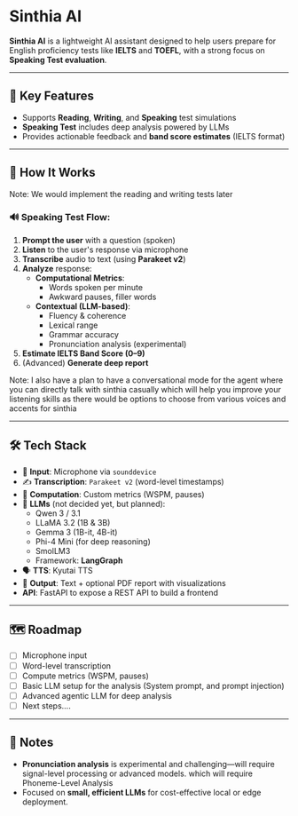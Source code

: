 # Sinthia AI

**Sinthia AI** is a lightweight AI assistant designed to help users prepare for English proficiency tests like **IELTS** and **TOEFL**, with a strong focus on **Speaking Test evaluation**.

---

## 🎯 Key Features

- Supports **Reading**, **Writing**, and **Speaking** test simulations
- **Speaking Test** includes deep analysis powered by LLMs
- Provides actionable feedback and **band score estimates** (IELTS format)

---

## 🧠 How It Works

Note: We would implement the reading and writing tests later

### 🔊 Speaking Test Flow:

1. **Prompt the user** with a question (spoken)
2. **Listen** to the user's response via microphone
3. **Transcribe** audio to text (using **Parakeet v2**)
4. **Analyze** response:
    - **Computational Metrics**:
        - Words spoken per minute
        - Awkward pauses, filler words
    - **Contextual (LLM-based)**:
        - Fluency & coherence
        - Lexical range
        - Grammar accuracy
        - Pronunciation analysis (experimental)
5. **Estimate IELTS Band Score (0–9)**
6. (Advanced) **Generate deep report**

Note: I also have a plan to have a conversational mode for the agent where you can directly talk with sinthia casually which will help you improve your listening skills as there would be options to choose from various voices and accents for sinthia

---

## 🛠️ Tech Stack

- 🎤 **Input**: Microphone via `sounddevice`
- ✍️ **Transcription**: `Parakeet v2` (word-level timestamps)
- 🧮 **Computation**: Custom metrics (WSPM, pauses)
- 🤖 **LLMs** (not decided yet, but planned):
    - Qwen 3 / 3.1
    - LLaMA 3.2 (1B & 3B)
    - Gemma 3 (1B-it, 4B-it)
    - Phi-4 Mini (for deep reasoning)
    - SmolLM3
    - Framework: **LangGraph**
- 🗣️ **TTS**: Kyutai TTS
- 📄 **Output**: Text + optional PDF report with visualizations
- **API**: FastAPI to expose a REST API to build a frontend

---

## 🗺️ Roadmap

- [ ]  Microphone input
- [ ]  Word-level transcription
- [ ]  Compute metrics (WSPM, pauses)
- [ ]  Basic LLM setup for the analysis (System prompt, and prompt injection)
- [ ]  Advanced agentic LLM for deep analysis
- [ ]  Next steps….

---

## 📌 Notes

- **Pronunciation analysis** is experimental and challenging—will require signal-level processing or advanced models. which will require Phoneme-Level Analysis
- Focused on **small, efficient LLMs** for cost-effective local or edge deployment.
